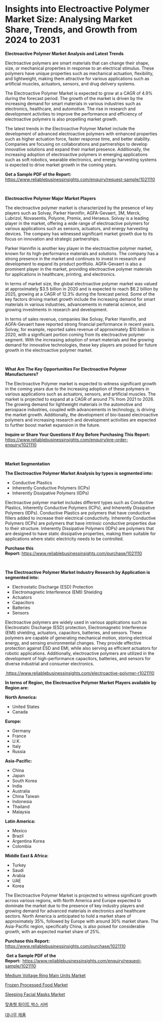 <p><h1>Insights into Electroactive Polymer Market Size: Analysing Market Share, Trends, and Growth from 2024 to 2031</h1></p><p><strong>Electroactive Polymer Market Analysis and Latest Trends</strong></p>
<p><p>Electroactive polymers are smart materials that can change their shape, size, or mechanical properties in response to an electrical stimulus. These polymers have unique properties such as mechanical actuation, flexibility, and lightweight, making them attractive for various applications such as artificial muscles, actuators, sensors, and drug delivery systems.</p><p>The Electroactive Polymer Market is expected to grow at a CAGR of 4.9% during the forecast period. The growth of the market is driven by the increasing demand for smart materials in various industries such as electronics, healthcare, and automotive. The rise in research and development activities to improve the performance and efficiency of electroactive polymers is also propelling market growth.</p><p>The latest trends in the Electroactive Polymer Market include the development of advanced electroactive polymers with enhanced properties such as higher actuation force, faster response time, and better stability. Companies are focusing on collaborations and partnerships to develop innovative solutions and expand their market presence. Additionally, the increasing adoption of electroactive polymers in emerging applications such as soft robotics, wearable electronics, and energy harvesting systems is expected to drive market growth in the coming years.</p></p>
<p><strong>Get a Sample PDF of the Report:&nbsp;</strong> <a href="https://www.reliablebusinessinsights.com/enquiry/request-sample/1021110">https://www.reliablebusinessinsights.com/enquiry/request-sample/1021110</a></p>
<p>&nbsp;</p>
<p><strong>Electroactive Polymer Major Market Players</strong></p>
<p><p>The electroactive polymer market is characterized by the presence of key players such as Solvay, Parker Hannifin, AGFA-Gevaert, 3M, Merck, Lubrizol, Novasentis, Polyone, Premix, and Heraeus. Solvay is a leading player in the market, offering a wide range of electroactive polymers for various applications such as sensors, actuators, and energy harvesting devices. The company has witnessed significant market growth due to its focus on innovation and strategic partnerships.</p><p>Parker Hannifin is another key player in the electroactive polymer market, known for its high-performance materials and solutions. The company has a strong presence in the market and continues to invest in research and development to expand its product portfolio. AGFA-Gevaert is also a prominent player in the market, providing electroactive polymer materials for applications in healthcare, printing, and electronics.</p><p>In terms of market size, the global electroactive polymer market was valued at approximately $3.5 billion in 2020 and is expected to reach $6.2 billion by 2025, growing at a CAGR of 12.3% during the forecast period. Some of the key factors driving market growth include the increasing demand for smart materials in various industries, advancements in material science, and growing investments in research and development.</p><p>In terms of sales revenue, companies like Solvay, Parker Hannifin, and AGFA-Gevaert have reported strong financial performance in recent years. Solvay, for example, reported sales revenue of approximately $10 billion in 2020, with a significant portion coming from its electroactive polymer segment. With the increasing adoption of smart materials and the growing demand for innovative technologies, these key players are poised for future growth in the electroactive polymer market.</p></p>
<p>&nbsp;</p>
<p><strong>What Are The Key Opportunities For Electroactive Polymer Manufacturers?</strong></p>
<p><p>The Electroactive Polymer market is expected to witness significant growth in the coming years due to the increasing adoption of these polymers in various applications such as actuators, sensors, and artificial muscles. The market is projected to expand at a CAGR of around 7% from 2021 to 2026. The growing demand for lightweight materials in the automotive and aerospace industries, coupled with advancements in technology, is driving the market growth. Additionally, the development of bio-based electroactive polymers and increasing research and development activities are expected to further boost market expansion in the future.</p></p>
<p><strong>Inquire or Share Your Questions If Any Before Purchasing This Report:</strong> <a href="https://www.reliablebusinessinsights.com/enquiry/pre-order-enquiry/1021110">https://www.reliablebusinessinsights.com/enquiry/pre-order-enquiry/1021110</a></p>
<p>&nbsp;</p>
<p><strong>Market Segmentation</strong></p>
<p><strong>The Electroactive Polymer Market Analysis by types is segmented into:</strong></p>
<p><ul><li>Conductive Plastics</li><li>Inherently Conductive Polymers (ICPs)</li><li>Inherently Dissipative Polymers (IDPs)</li></ul></p>
<p><p>Electroactive polymer market includes different types such as Conductive Plastics, Inherently Conductive Polymers (ICPs), and Inherently Dissipative Polymers (IDPs). Conductive Plastics are polymers that have conductive fillers added to increase their electrical conductivity. Inherently Conductive Polymers (ICPs) are polymers that have intrinsic conductive properties due to their structure. Inherently Dissipative Polymers (IDPs) are polymers that are designed to have static dissipative properties, making them suitable for applications where static electricity needs to be controlled.</p></p>
<p><strong>Purchase this Report:&nbsp;</strong><a href="https://www.reliablebusinessinsights.com/purchase/1021110">https://www.reliablebusinessinsights.com/purchase/1021110</a></p>
<p>&nbsp;</p>
<p><strong>The Electroactive Polymer Market Industry Research by Application is segmented into:</strong></p>
<p><ul><li>Electrostatic Discharge (ESD) Protection</li><li>Electromagnetic Interference (EMI) Shielding</li><li>Actuators</li><li>Capacitors</li><li>Batteries</li><li>Sensors</li></ul></p>
<p><p>Electroactive polymers are widely used in various applications such as Electrostatic Discharge (ESD) protection, Electromagnetic Interference (EMI) shielding, actuators, capacitors, batteries, and sensors. These polymers are capable of generating mechanical motion, storing electrical energy, and sensing environmental changes. They provide effective protection against ESD and EMI, while also serving as efficient actuators for robotic applications. Additionally, electroactive polymers are utilized in the development of high-performance capacitors, batteries, and sensors for diverse industrial and consumer electronics.</p></p>
<p><a href="https://www.reliablebusinessinsights.com/electroactive-polymer-r1021110">&nbsp;https://www.reliablebusinessinsights.com/electroactive-polymer-r1021110</a></p>
<p><strong>In terms of Region, the Electroactive Polymer Market Players available by Region are:</strong></p>
<p>
    <p> <strong> North America: </strong>
        <ul>
            <li>United States</li>
            <li>Canada</li>
        </ul>
        </p> 
    <p> <strong> Europe: </strong>
        <ul>
            <li>Germany</li>
            <li>France</li>
            <li>U.K.</li>
            <li>Italy</li>
            <li>Russia</li>
        </ul>
        </p> 
    <p> <strong> Asia-Pacific: </strong>
        <ul>
            <li>China</li>
            <li>Japan</li>
            <li>South Korea</li>
            <li>India</li>
            <li>Australia</li>
            <li>China Taiwan</li>
            <li>Indonesia</li>
            <li>Thailand</li>
            <li>Malaysia</li>
        </ul>
        </p> 
    <p> <strong> Latin America: </strong>
        <ul>
            <li>Mexico</li>
            <li>Brazil</li>
            <li>Argentina Korea</li>
            <li>Colombia</li>
        </ul>
        </p> 
    <p> <strong> Middle East & Africa: </strong>
        <ul>
            <li>Turkey</li>
            <li>Saudi</li>
            <li>Arabia</li>
            <li>UAE</li>
            <li>Korea</li>
        </ul>
    </p>
    </p>
<p><p>The Electroactive Polymer Market is projected to witness significant growth across various regions, with North America and Europe expected to dominate the market due to the presence of key industry players and growing demand for advanced materials in electronics and healthcare sectors. North America is anticipated to hold a market share of approximately 35%, followed by Europe with around 30% market share. The Asia-Pacific region, specifically China, is also poised for considerable growth, with an expected market share of 25%.</p></p>
<p><strong>Purchase this Report: </strong><a href="https://www.reliablebusinessinsights.com/purchase/1021110">https://www.reliablebusinessinsights.com/purchase/1021110</a></p>
<p>&nbsp;<strong>Get a Sample PDF of the Report:&nbsp;&nbsp;</strong><a href="https://www.reliablebusinessinsights.com/enquiry/request-sample/1021110">https://www.reliablebusinessinsights.com/enquiry/request-sample/1021110</a></p>
<p><strong></strong></p>
<p><p><a href="https://github.com/changoleonlaverguenzanoexiste/Market-Research-Report-List-3/blob/main/medium-voltage-ring-main-units-market.md">Medium Voltage Ring Main Units Market</a></p><p><a href="https://github.com/tamvrosiya/Market-Research-Report-List-4/blob/main/frozen-processed-food-market.md">Frozen Processed Food Market</a></p><p><a href="https://issuu.com/reportprime-2/docs/sleeping-facial-masks-market-size-2030.pptx">Sleeping Facial Masks Market</a></p><p><a href="https://github.com/PhilToryphy7876567/Market-Research-Report-List-1/blob/main/181154880781.md">맞춤형 화이트 박스 서버</a></p><p><a href="https://github.com/solomonbode85/Market-Research-Report-List-1/blob/main/720757980782.md">대나무 제품</a></p></p>